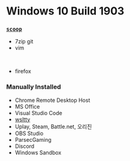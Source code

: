 Windows 10 Build 1903
========

### [`scoop`](https://scoop.sh)
- 7zip git
- vim

&nbsp;

- firefox

### Manually Installed
- Chrome Remote Desktop Host
- MS Office
- Visual Studio Code
- [wsltty]
- Uplay, Steam, Battle.net, 오리진
- OBS Studio
- ParsecGaming
- Discord
- Windows Sandbox

[wsltty]: https://github.com/mintty/wsltty
